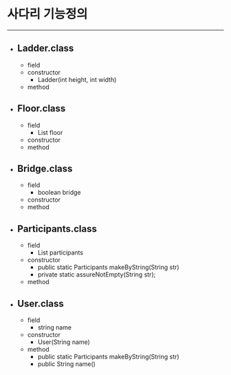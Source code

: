 # 사다리 기능정의

---

- ## Ladder.class
  - field
  - constructor
    - Ladder(int height, int width)
  - method
- ## Floor.class
  - field
    - List<Bridge> floor
  - constructor
  - method
- ## Bridge.class
  - field
    - boolean bridge
  - constructor
  - method
- ## Participants.class
  - field
    - List<User> participants
  - constructor
    - public static Participants makeByString(String str)
    - private static assureNotEmpty(String str);
  - method
- ## User.class
  - field
    - string name
  - constructor
    - User(String name)
  - method
    - public static Participants makeByString(String str)
    - public String name()
